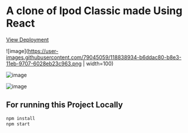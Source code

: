 # A clone of Ipod Classic made Using React

[View Deployment](https://nyctonio.github.io/ipod/)

![image](https://user-images.githubusercontent.com/79045059/118838934-b6ddac80-b8e3-11eb-9707-6028eb23c963.png | width=100)

![image](https://user-images.githubusercontent.com/79045059/118839115-de347980-b8e3-11eb-8dc3-43313c59c046.png)

![image](https://user-images.githubusercontent.com/79045059/118839465-1fc52480-b8e4-11eb-83e3-3a959468948c.png)

## For running this Project Locally 

```bash
npm install
npm start
```
